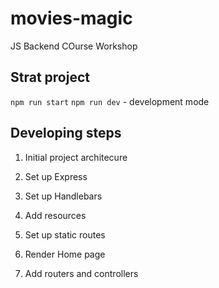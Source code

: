 # movies-magic
JS Backend COurse Workshop 

## Strat project 
`npm run start`
`npm run dev` - development mode

## Developing steps
1. Initial project architecure

2. Set up Express

3. Set up Handlebars

4. Add resources

5. Set up static routes

6. Render Home page

7. Add routers and controllers